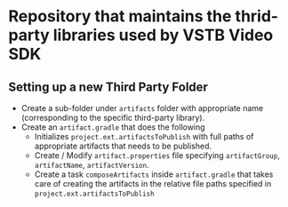 # Repository that maintains the thrid-party libraries used by VSTB Video SDK

## Setting up a new Third Party Folder

- Create a sub-folder under `artifacts` folder with appropriate name (corresponding to the specific third-party library).
- Create an `artifact.gradle` that does the following
  - Initializes `project.ext.artifactsToPublish` with full paths of appropriate artifacts that needs to be published.
  - Create / Modify `artifact.properties` file specifying `artifactGroup`, `artifactName`, `artifactVersion`.
  - Create a task `composeArtifacts` inside `artifact.gradle` that takes care of creating the artifacts in the relative file paths specified in `project.ext.artifactsToPublish`
